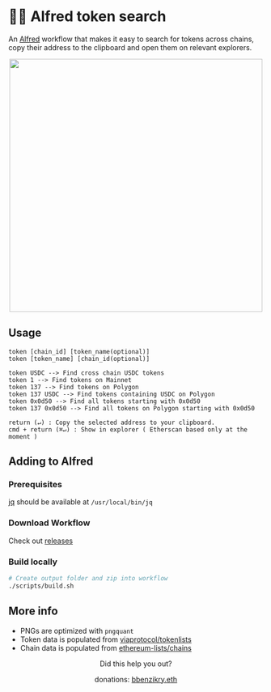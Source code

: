 # 🔎🎩 Alfred token search

An [Alfred](https://www.alfredapp.com/) workflow that makes it easy to search for tokens across chains, copy their address to the clipboard and open them on relevant explorers.

<div width="100%" align="center">
<img width="500" src="https://user-images.githubusercontent.com/1993348/224454546-ec8f5dc4-5fb6-427a-9321-971b3ffb69c9.gif" />
</div>

## Usage

    token [chain_id] [token_name(optional)]
    token [token_name] [chain_id(optional)]
    
    token USDC --> Find cross chain USDC tokens
    token 1 --> Find tokens on Mainnet
    token 137 --> Find tokens on Polygon
    token 137 USDC --> Find tokens containing USDC on Polygon
    token 0x0d50 --> Find all tokens starting with 0x0d50
    token 137 0x0d50 --> Find all tokens on Polygon starting with 0x0d50

    return (↵) : Copy the selected address to your clipboard.
    cmd + return (⌘↵) : Show in explorer ( Etherscan based only at the moment )

## Adding to Alfred 
### Prerequisites
[jq](https://stedolan.github.io/jq/download/) should be available at ``/usr/local/bin/jq``

### Download Workflow
Check out [releases](https://github.com/bbenzikry/alfred-token/releases)

### Build locally
```bash
# Create output folder and zip into workflow
./scripts/build.sh 
```

## More info
- PNGs are optimized with ``pngquant``
- Token data is populated from [viaprotocol/tokenlists](https://github.com/viaprotocol/tokenlists)
- Chain data is populated from [ethereum-lists/chains](https://github.com/ethereum-lists/chains)


<div align="center">
Did this help you out? 
<p>
donations: <a href="https://etherscan.io/address/0x10c97e3e727cb3ee0bafb4f99f63225525150a35">bbenzikry.eth</a>
</p>
</div>

